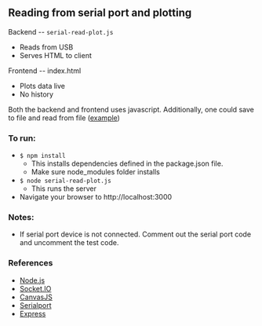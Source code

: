 ## Reading from serial port and plotting

Backend -- `serial-read-plot.js`
- Reads from USB
- Serves HTML to client

Frontend -- index.html
- Plots data live
- No history

Both the backend and frontend uses javascript. Additionally, one could save to file and read from file ([example](https://www.w3schools.com/nodejs/nodejs_filesystem.asp))

### To run:

- ```$ npm install ```
  - This installs dependencies defined in the package.json file.
  - Make sure node_modules folder installs
- ```$ node serial-read-plot.js```
  - This runs the server
- Navigate your browser to http://localhost:3000


### Notes:
- If serial port device is not connected. Comment out the serial port code and uncomment the test code.

### References
- [Node.js](https://nodejs.org/en/)
- [Socket.IO](https://socket.io/get-started/chat/)
- [CanvasJS](https://canvasjs.com/html5-javascript-dynamic-chart/)
- [Serialport](https://www.npmjs.com/package/serialport)
- [Express](https://expressjs.com/en/starter/installing.html)
